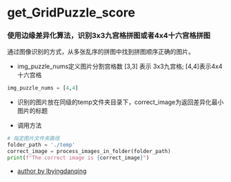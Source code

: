 # get_GridPuzzle_score
### 使用边缘差异化算法，识别3x3九宫格拼图或者4x4十六宫格拼图
通过图像识别的方式，从多张乱序的拼图中找到拼图顺序正确的图片。


- img_puzzle_nums定义图片分割宫格数 [3,3] 表示 3x3九宫格; [4,4]表示4x4十六宫格
```python
img_puzzle_nums = [4,4]
```
- 识别的图片放在同级的temp文件夹目录下，correct_image为返回差异化最小图片的标题

- 调用方法
```python
# 指定图片文件夹路径
folder_path = './temp'
correct_image = process_images_in_folder(folder_path)
print(f"The correct image is {correct_image}")

```
- [author by lbyingdanqing](https://github.com/lbyingdanqing)
